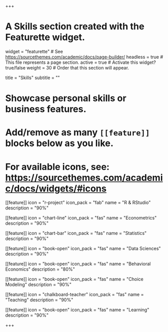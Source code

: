 +++
# A Skills section created with the Featurette widget.
widget = "featurette"  # See https://sourcethemes.com/academic/docs/page-builder/
headless = true  # This file represents a page section.
active = true  # Activate this widget? true/false
weight = 30  # Order that this section will appear.

title = "Skills"
subtitle = ""

# Showcase personal skills or business features.
# 
# Add/remove as many `[[feature]]` blocks below as you like.
# 
# For available icons, see: https://sourcethemes.com/academic/docs/widgets/#icons

[[feature]]
  icon = "r-project"
  icon_pack = "fab"
  name = "R & RStudio"
  description = "90%"
  
[[feature]]
  icon = "chart-line"
  icon_pack = "fas"
  name = "Econometrics"
  description = "90%"
  
[[feature]]
  icon = "chart-bar"
  icon_pack = "fas"
  name = "Statistics"
  description = "90%"  

[[feature]]
  icon = "book-open"
  icon_pack = "fas"
  name = "Data Sciences"
  description = "90%"
  
[[feature]]
  icon = "book-open"
  icon_pack = "fas"
  name = "Behavioral Economics"
  description = "80%"

[[feature]]
  icon = "book-open"
  icon_pack = "fas"
  name = "Choice Modeling"
  description = "90%"
  
[[feature]]
  icon = "chalkboard-teacher"
  icon_pack = "fas"
  name = "Teaching"
  description = "90%"

[[feature]]
  icon = "book-open"
  icon_pack = "fas"
  name = "Learning"
  description = "90%"


  

+++
